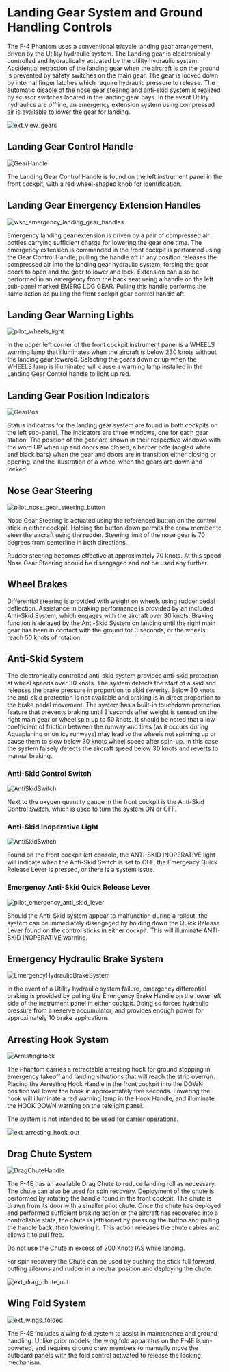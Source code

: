 # Landing Gear System and Ground Handling Controls

The F-4 Phantom uses a conventional tricycle landing gear arrangement, driven by
the Utility hydraulic system. The Landing gear is electronically controlled and hydraulically
actuated by the utility hydraulic system. Accidential retraction of the landing gear when the
aircraft is on the ground is prevented by safety switches on the main gear. The gear is locked down
by internal finger latches which require hydraulic pressure to release. The automatic disable of the
nose gear steering and anti-skid system is realized by scissor switches located in the landing gear
bays. In the event Utility hydraulics are offline, an emergency extension system using compressed
air is available to lower the gear for landing.

![ext_view_gears](../../img/ext_landing_gear.jpg)

## Landing Gear Control Handle

![GearHandle](../../img/pilot_landing_gear_handle.jpg)

The Landing Gear Control Handle is found on the left instrument panel in the
front cockpit, with a red wheel-shaped knob for identification.

## Landing Gear Emergency Extension Handles

![wso_emergency_landing_gear_handles](../../img/wso_emergency_handles.jpg)

Emergency landing gear extension is driven by a pair of compressed air bottles
carrying sufficient charge for lowering the gear one time. The emergency extension
is commanded in the front cockpit is performed using the Gear Control Handle;
pulling the handle aft in any position releases the compressed air into the
landing gear hydraulic system, forcing the gear doors to open and the gear to
lower and lock. Extension can also be performed in an emergency from the back
seat using a handle on the left sub-panel marked EMERG LDG GEAR. Pulling this
handle performs the same action as pulling the front cockpit gear control handle
aft.

## Landing Gear Warning Lights

![pilot_wheels_light](../../img/pilot_dscg_wheels_light.jpg)

In the upper left corner of the front cockpit instrument panel is a WHEELS
warning lamp that illuminates when the aircraft is below 230 knots without the
landing gear lowered. Selecting the gears down or up when the WHEELS lamp is
illuminated will cause a warning lamp installed in the Landing Gear Control
handle to light up red.

## Landing Gear Position Indicators

![GearPos](../../img/pilot_landing_gear_position_indicators.jpg)

Status indicators for the landing gear system are found in both cockpits on the
left sub-panel. The indicators are three windows, one for each gear station. The
position of the gear are shown in their respective windows with the word UP when
up and doors are closed, a barber pole (angled white and black bars) when the
gear and doors are in transition either closing or opening, and the illustration
of a wheel when the gears are down and locked.

## Nose Gear Steering

![pilot_nose_gear_steering_button](../../img/pilot_nose_gear_steering_button.jpg)

Nose Gear Steering is actuated using the referenced button on the control stick
in either cockpit. Holding the button down permits the crew member to steer the
aircraft using the rudder. Steering limit of the nose gear is 70 degrees from
centerline in both directions.

Rudder steering becomes effective at approximately 70 knots. At this
speed Nose Gear Steering should be disengaged and not be used any further.

## Wheel Brakes

Differential steering is provided with weight on wheels using rudder pedal
deflection. Assistance in braking performance is provided by an included
Anti-Skid System, which engages with the aircraft over 30 knots. Braking
function is delayed by the Anti-Skid System on landing until the right main gear
has been in contact with the ground for 3 seconds, or the wheels reach 50 knots
of rotation.

## Anti-Skid System

The electronically controlled anti-skid system
provides anti-skid protection at wheel speeds over 30 knots. The system detects the start of a skid
and releases the brake pressure in proportion to skid severity. Below 30 knots the anti-skid
protection is not available and braking is in direct proportion to the brake pedal movement. The
system has a built-in touchdown protection feature that prevents braking until 3 seconds after
weight is sensed on the right main gear or wheel spin up to 50 knots. It should be noted that a low
coefficient of friction between the runway and tires (as it occurs during Aquaplaning or on icy
runways) may lead to the wheels not spinning up or cause them to slow below 30 knots wheel speed
after spin-up. In this case the system falsely detects the aircraft speed below 30 knots and reverts
to manual braking.

### Anti-Skid Control Switch

![AntiSkidSwitch](../../img/pilot_anti_skid_switch.jpg)

Next to the oxygen quantity gauge in the front cockpit is the Anti-Skid Control
Switch, which is used to turn the system ON or OFF.

### Anti-Skid Inoperative Light

![AntiSkidSwitch](../../img/pilot_anti_skid_light.jpg)

Found on the front cockpit left console, the ANTI-SKID INOPERATIVE light will
indicate when the Anti-Skid Switch is set to OFF, the Emergency Quick Release
Lever is pressed, or there is a system issue.

### Emergency Anti-Skid Quick Release Lever

![pilot_emergency_anti_skid_lever](../../img/pilot_emergency_anti_skid_release.jpg)

Should the Anti-Skid system appear to malfunction during a rollout, the system
can be immediately disengaged by holding down the Quick Release Lever found on
the control sticks in either cockpit. This will illuminate ANTI-SKID INOPERATIVE
warning.

## Emergency Hydraulic Brake System

![EmergencyHydraulicBrakeSystem](../../img/pilot_emergency_hydraulic_brake.jpg)

In the event of a Utility hydraulic system failure, emergency differential
braking is provided by pulling the Emergency Brake Handle on the lower left side
of the instrument panel in either cockpit. Doing so forces hydraulic pressure
from a reserve accumulator, and provides enough power for approximately 10 brake
applications.

## Arresting Hook System

![ArrestingHook](../../img/pilot_tail_hook.jpg)

The Phantom carries a retractable arresting hook for ground stopping in
emergency takeoff and landing situations that will reach the strip overrun.
Placing the Arresting Hook Handle in the front cockpit into the DOWN position
will lower the hook in approximately five seconds. Lowering the hook will
illuminate a red warning lamp in the Hook Handle, and illuminate the HOOK DOWN
warning on the telelight panel.

The system is not intended to be used for carrier operations.

![ext_arresting_hook_out](../../img/ext_hook_shot.jpg)

## Drag Chute System

![DragChuteHandle](../../img/pilot_drag_chute_handle.jpg)

The F-4E has an available Drag Chute to reduce landing roll as necessary. The
chute can also be used for spin recovery. Deployment of the chute is performed
by rotating the handle found in the front cockpit. The chute is drawn from its
door with a smaller pilot chute. Once the chute has deployed and performed
sufficient braking action or the aircraft has recovered into a controllable
state, the chute is jettisoned by pressing the button and pulling the handle
back, then lowering it. This action releases the chute cables and allows it to
pull free.

Do not use the Chute in excess of 200 Knots IAS while landing.

For spin recovery the Chute can be used by pushing the stick full forward, putting ailerons and
rudder in a neutral position and deploying the chute.

![ext_drag_chute_out](../../img/ext_drag_chute.jpg)

## Wing Fold System

![ext_wings_folded](../../img/f4_folded_wings.jpg)

The F-4E includes a wing fold system to assist in maintenance and ground
handling. Unlike prior models, the wing fold apparatus on the F-4E is un-powered,
and requires ground crew members to manually move the outboard panels with the
fold control activated to release the locking mechanism.
